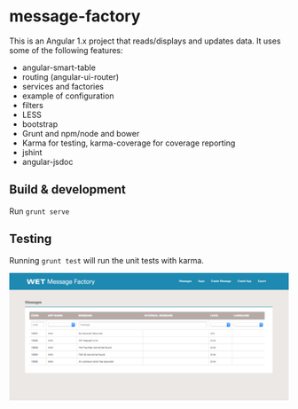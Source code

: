 # message-factory

This is an Angular 1.x project that reads/displays and updates data. It uses some of the following features:
- angular-smart-table
- routing (angular-ui-router)
- services and factories
- example of configuration
- filters
- LESS
- bootstrap
- Grunt and npm/node and bower
- Karma for testing, karma-coverage for coverage reporting
- jshint
- angular-jsdoc

## Build & development

Run `grunt serve`

## Testing

Running `grunt test` will run the unit tests with karma.

![message factory search](message-factory-screenshot.png)
